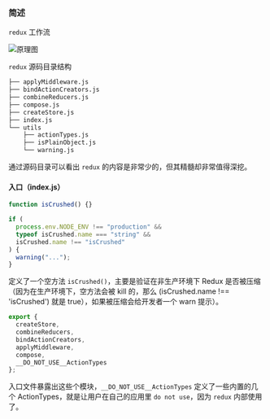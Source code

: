 ### 简述

`redux` 工作流

![原理图](https://ws1.sinaimg.cn/large/e221b779gy1g16zocmmyij20m80bljw3.jpg)

`redux` 源码目录结构

```bash
├── applyMiddleware.js
├── bindActionCreators.js
├── combineReducers.js
├── compose.js
├── createStore.js
├── index.js
└── utils
    ├── actionTypes.js
    ├── isPlainObject.js
    └── warning.js
```

通过源码目录可以看出 `redux` 的内容是非常少的，但其精髓却非常值得深挖。

#### 入口（index.js）

```js
function isCrushed() {}

if (
  process.env.NODE_ENV !== "production" &&
  typeof isCrushed.name === "string" &&
  isCrushed.name !== "isCrushed"
) {
  warning("...");
}
```

定义了一个空方法 `isCrushed()`，主要是验证在非生产环境下 Redux 是否被压缩（因为在生产环境下，空方法会被 kill 的，那么 (isCrushed.name !== 'isCrushed') 就是 true），如果被压缩会给开发者一个 warn 提示）。

```js
export {
  createStore,
  combineReducers,
  bindActionCreators,
  applyMiddleware,
  compose,
  __DO_NOT_USE__ActionTypes
};
```

入口文件暴露出这些个模块，`__DO_NOT_USE__ActionTypes` 定义了一些内置的几个 ActionTypes，就是让用户在自己的应用里 `do not use`，因为 `redux` 内部使用了。
